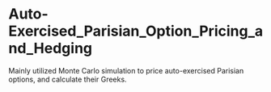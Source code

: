 # Auto-Exercised_Parisian_Option_Pricing_and_Hedging
Mainly utilized Monte Carlo simulation to price auto-exercised Parisian options, and calculate their Greeks.
